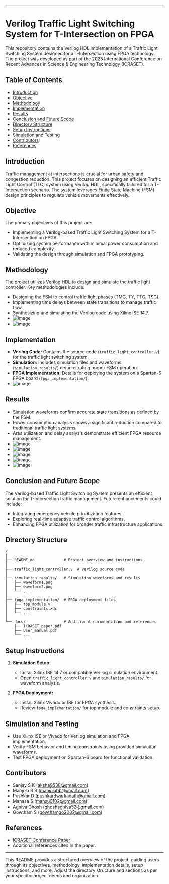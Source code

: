 ----------------------------------------------------------------------------------------------------------------------------------------------------------------------------
# Verilog Traffic Light Switching System for T-Intersection on FPGA

This repository contains the Verilog HDL implementation of a Traffic Light Switching System designed for a T-Intersection using FPGA technology. The project was developed as part of the 2023 International Conference on Recent Advances in Science & Engineering Technology (ICRASET).

## Table of Contents

- [Introduction](#introduction)
- [Objective](#objective)
- [Methodology](#methodology)
- [Implementation](#implementation)
- [Results](#results)
- [Conclusion and Future Scope](#conclusion-and-future-scope)
- [Directory Structure](#directory-structure)
- [Setup Instructions](#setup-instructions)
- [Simulation and Testing](#simulation-and-testing)
- [Contributors](#contributors)
- [References](#references)

## Introduction

Traffic management at intersections is crucial for urban safety and congestion reduction. This project focuses on designing an efficient Traffic Light Control (TLC) system using Verilog HDL, specifically tailored for a T-Intersection scenario. The system leverages Finite State Machine (FSM) design principles to regulate vehicle movements effectively.

## Objective

The primary objectives of this project are:
- Implementing a Verilog-based Traffic Light Switching System for a T-Intersection on FPGA.
- Optimizing system performance with minimal power consumption and reduced complexity.
- Validating the design through simulation and FPGA prototyping.

## Methodology

The project utilizes Verilog HDL to design and simulate the traffic light controller. Key methodologies include:
- Designing the FSM to control traffic light phases (TMG, TY, TTG, TSG).
- Implementing time delays between state transitions to manage traffic flow.
- Synthesizing and simulating the Verilog code using Xilinx ISE 14.7.
- ![image](https://github.com/Sanjaysksanju/Design-and-Implementation-of-Verilog-Traffic-Light-Switching-System-for-T-Intersection-on-FPGA-/assets/133668271/b69e48b2-c5d4-4596-9e00-baa36136411d)
- ![image](https://github.com/Sanjaysksanju/Design-and-Implementation-of-Verilog-Traffic-Light-Switching-System-for-T-Intersection-on-FPGA-/assets/133668271/ef7152a1-ec7e-41a6-b16c-1c9814955ac4)



## Implementation

- **Verilog Code:** Contains the source code (`traffic_light_controller.v`) for the traffic light switching system.
- **Simulation:** Includes simulation files and waveforms (`simulation_results/`) demonstrating proper FSM operation.
- **FPGA Implementation:** Details for deploying the system on a Spartan-6 FPGA board (`fpga_implementation/`).
- ![image](https://github.com/Sanjaysksanju/Design-and-Implementation-of-Verilog-Traffic-Light-Switching-System-for-T-Intersection-on-FPGA-/assets/133668271/32cb003b-9317-48d5-9a70-a77f261a7e4f)


## Results

- Simulation waveforms confirm accurate state transitions as defined by the FSM.
- Power consumption analysis shows a significant reduction compared to traditional traffic light systems.
- Area utilization and delay analysis demonstrate efficient FPGA resource management.
- ![image](https://github.com/Sanjaysksanju/Design-and-Implementation-of-Verilog-Traffic-Light-Switching-System-for-T-Intersection-on-FPGA-/assets/133668271/fc1aedc8-5cd9-4eb6-896e-e5dc8d5954cd)
- ![image](https://github.com/Sanjaysksanju/Design-and-Implementation-of-Verilog-Traffic-Light-Switching-System-for-T-Intersection-on-FPGA-/assets/133668271/df171abd-6314-4b93-bb70-1de6f26ec2f9)
- ![image](https://github.com/Sanjaysksanju/Design-and-Implementation-of-Verilog-Traffic-Light-Switching-System-for-T-Intersection-on-FPGA-/assets/133668271/e8482413-dfa5-4145-aec8-de7b500c9a74)
- ![image](https://github.com/Sanjaysksanju/Design-and-Implementation-of-Verilog-Traffic-Light-Switching-System-for-T-Intersection-on-FPGA-/assets/133668271/b162650e-0fe8-485a-b58b-4448179c9f10)
- ![image](https://github.com/Sanjaysksanju/Design-and-Implementation-of-Verilog-Traffic-Light-Switching-System-for-T-Intersection-on-FPGA-/assets/133668271/b914c193-e036-4804-8d86-c95da2d61492)
## Conclusion and Future Scope

The Verilog-based Traffic Light Switching System presents an efficient solution for T-Intersection traffic management. Future enhancements could include:
- Integrating emergency vehicle prioritization features.
- Exploring real-time adaptive traffic control algorithms.
- Enhancing FPGA utilization for broader traffic infrastructure applications.

## Directory Structure

```
/
│
├── README.md             # Project overview and instructions
│
├── traffic_light_controller.v  # Verilog source code
│
├── simulation_results/   # Simulation waveforms and results
│   ├── waveform1.png
│   ├── waveform2.png
│   └── ...
│
├── fpga_implementation/  # FPGA deployment files
│   ├── top_module.v
│   ├── constraints.xdc
│   └── ...
│
└── docs/                 # Additional documentation and references
    ├── ICRASET_paper.pdf
    ├── User_manual.pdf
    └── ...
```

## Setup Instructions

1. **Simulation Setup:**
   - Install Xilinx ISE 14.7 or compatible Verilog simulation environment.
   - Open `traffic_light_controller.v` and `simulation_results/` for waveform analysis.

2. **FPGA Deployment:**
   - Install Xilinx Vivado or ISE for FPGA synthesis.
   - Review `fpga_implementation/` for top module and constraints setup.

## Simulation and Testing

- Use Xilinx ISE or Vivado for Verilog simulation and FPGA implementation.
- Verify FSM behavior and timing constraints using provided simulation waveforms.
- Test FPGA deployment on Spartan-6 board for functional validation.

## Contributors
- Sanjay S K (aksha9538@gmail.com)
- Manjula B B (manjulabb@gmail.com)
- Pushkar D (pushkardwarkanath@gmail.com)
- Manasa S (mansu9102@gmail.com)
- Agniva Ghosh (ghoshagniva52@gmail.com)
- Gowtham S (gowthamgo2002@gmail.com)
## References

- [ICRASET Conference Paper](docs/ICRASET_paper.pdf)
- Additional references cited in the paper.

---

This README provides a structured overview of the project, guiding users through its objectives, methodology, implementation details, setup instructions, and more. Adjust the directory structure and sections as per your specific project needs and organization.

